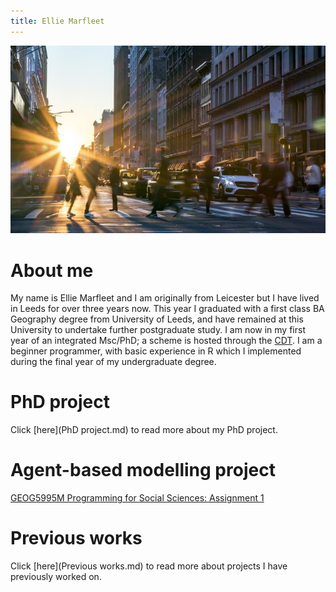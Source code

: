 ```yaml
---
title: Ellie Marfleet 
---
```


![](urbancopy.jpeg)


# About me
My name is Ellie Marfleet and I am originally from Leicester but I have lived in Leeds for over three years now. This year I graduated with a first class BA Geography degree from University of Leeds, and have remained at this University to undertake further postgraduate study. I am now in my first year of an integrated Msc/PhD; a scheme is hosted through the [CDT](https://datacdt.org/). I am a beginner programmer, with basic experience in R which I implemented during the final year of my undergraduate degree.


# PhD project
Click [here](PhD project.md) to read more about my PhD project.


# Agent-based modelling project

[GEOG5995M Programming for Social Sciences: Assignment 1](Projects.md)



# Previous works
Click [here](Previous works.md) to read more about projects I have previously worked on.

